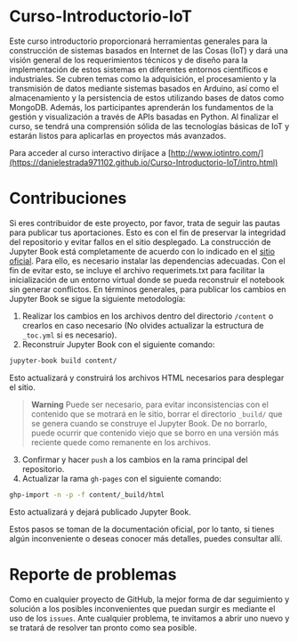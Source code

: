 # Curso-Introductorio-IoT
Este curso introductorio proporcionará herramientas generales para la construcción de sistemas basados en Internet de las Cosas (IoT) y dará una visión general de los requerimientos técnicos y de diseño para la implementación de estos sistemas en diferentes entornos científicos e industriales.  Se cubren temas como la adquisición,  el procesamiento y la transmisión de datos mediante sistemas basados en Arduino, así como el almacenamiento y la persistencia de estos utilizando bases de datos como MongoDB. Además, los participantes aprenderán los fundamentos de la gestión y visualización a través de APIs basadas en Python.  Al finalizar el curso, se tendrá una comprensión sólida de las tecnologías básicas de IoT y estarán listos para aplicarlas en proyectos más avanzados.

Para acceder al curso interactivo diríjace a [http://www.iotintro.com/](https://danielestrada971102.github.io/Curso-Introductorio-IoT/intro.html)

# Contribuciones
Si eres contribuidor de este proyecto, por favor, trata de seguir las pautas para publicar tus aportaciones. Esto es con el fin de preservar la integridad del repositorio y evitar fallos en el sitio desplegado. La construcción de Jupyter Book está completamente de acuerdo con lo indicado en el [sitio oficial](https://jupyterbook.org/en/stable/intro.html). Para ello, es necesario instalar las dependencias adecuadas. Con el fin de evitar esto, se incluye el archivo requerimets.txt para facilitar la inicialización de un entorno virtual donde se pueda reconstruir el notebook sin generar conflictos. En términos generales, para publicar los cambios en Jupyter Book se sigue la siguiente metodología:

1. Realizar los cambios en los archivos dentro del directorio `/content` o crearlos en caso necesario (No olvides actualizar la estructura de `_toc.yml` si es necesario).
2. Reconstruir Jupyter Book con el siguiente comando:
```bash
jupyter-book build content/
```
Esto actualizará y construirá los archivos HTML necesarios para desplegar el sitio.
>**Warning**
>Puede ser necesario, para evitar inconsistencias con el contenido que se motrará en le sitio, borrar el directorio `_build/` que se genera cuando se construye el Jupyter Book. De no borrarlo, puede ocurrir que contenido viejo que se borro en una versión más reciente quede como remanente en los archivos.

3. Confirmar y hacer `push` a los cambios en la rama principal del repositorio.
4. Actualizar la rama `gh-pages` con el siguiente comando:
```bash
ghp-import -n -p -f content/_build/html
```
Esto actualizará y dejará publicado Jupyter Book.

Estos pasos se toman de la documentación oficial, por lo tanto, si tienes algún inconveniente o deseas conocer más detalles, puedes consultar allí.

# Reporte de problemas
Como en cualquier proyecto de GitHub, la mejor forma de dar seguimiento y solución a los posibles inconvenientes que puedan surgir es mediante el uso de los `issues`. Ante cualquier problema, te invitamos a abrir uno nuevo y se tratará de resolver tan pronto como sea posible.
